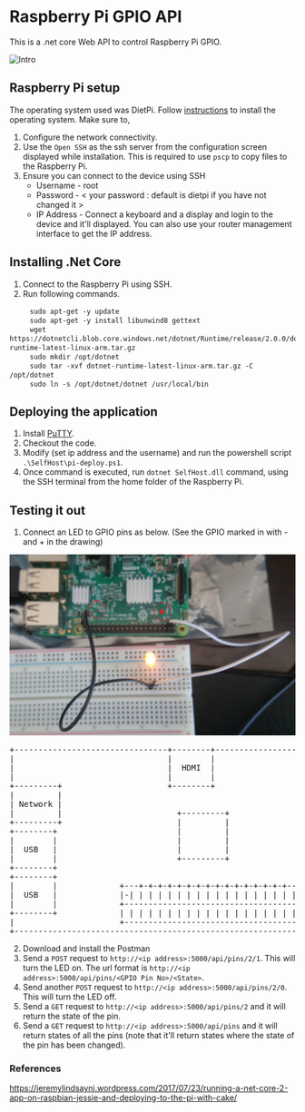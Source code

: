 # Raspberry Pi GPIO API

This is a .net core Web API to control Raspberry Pi GPIO.

![Intro](https://github.com/Adipa-G/IOT/blob/master/RPI-GpioWebApi/images/intro.gif)


## Raspberry Pi setup

The operating system used was DietPi. Follow [instructions](https://dietpi.com/phpbb/viewtopic.php?f=8&t=9#p9) to install the operating system. Make sure to,

1. Configure the network connectivity.
2. Use the `Open SSH` as the ssh server from the configuration screen displayed while installation. This is required to use `pscp` to copy files to the Raspberry Pi.
3. Ensure you can connect to the device using SSH
     * Username - root
     * Password - < your password : default is dietpi if you have not changed it >
     * IP Address - Connect a keyboard and a display and login to the device and it'll displayed. You can also use your router management interface to get the IP address.

## Installing .Net Core

1. Connect to the Raspberry Pi using SSH.
2. Run following commands.

```
     sudo apt-get -y update
     sudo apt-get -y install libunwind8 gettext
     wget https://dotnetcli.blob.core.windows.net/dotnet/Runtime/release/2.0.0/dotnet-runtime-latest-linux-arm.tar.gz
     sudo mkdir /opt/dotnet
     sudo tar -xvf dotnet-runtime-latest-linux-arm.tar.gz -C /opt/dotnet
     sudo ln -s /opt/dotnet/dotnet /usr/local/bin
```

## Deploying the application

1. Install [PuTTY](https://www.putty.org/).
2. Checkout the code.
3. Modify (set ip address and the username) and run the powershell script `.\SelfHost\pi-deploy.ps1`. 
4. Once command is executed, run `dotnet SelfHost.dll` command, using the SSH terminal from the home folder of the Raspberry Pi.


## Testing it out

1. Connect an LED to GPIO pins as below. (See the GPIO marked in with - and + in the drawing)

![Intro](https://github.com/Adipa-G/IOT/blob/master/GpioWebApi/images/wiring.JPG)

<pre>
+--------------------------------+--------+----------------------+
|                                |        |                      |
|                                |  HDMI  |                      |
|                                |        |                      |
+---------+                      +--------+                      |
|         |                                                      |
| Network |                                                      |
|         |                        +---------+                   |
+---------+                        |         |                   |
+--------+                         |         |                   |
|        |                         |         |                   |
|  USB   |                         |         |                   |
|        |                         +---------+                   |
+--------+                                                       |
+--------+                                                       |
|        |             +---+-+-+-+-+-+-+-+-+-+-+-+-+-+-+-+-----+ |
|  USB   |             |-| | | | | | | | | | | | | | | | | |+| | |
|        |             +---------------------------------------+ |
+--------+             | | | | | | | | | | | | | | | | | | | | | |
|                      +---------------------------------------+ |
+----------------------------------------------------------------+
</pre>


2. Download and install the Postman
3. Send a `POST` request to `http://<ip address>:5000/api/pins/2/1`. This will turn the LED on. The url format is  `http://<ip address>:5000/api/pins/<GPIO Pin No>/<State>`. 
4. Send another `POST` request to `http://<ip address>:5000/api/pins/2/0`. This will turn the LED off.
5. Send a `GET` request to `http://<ip address>:5000/api/pins/2` and it will return the state of the pin.
6. Send a `GET` request to `http://<ip address>:5000/api/pins` and it will return states of all the pins (note that it'll return states where the state of the pin has been changed).



### References

https://jeremylindsayni.wordpress.com/2017/07/23/running-a-net-core-2-app-on-raspbian-jessie-and-deploying-to-the-pi-with-cake/
